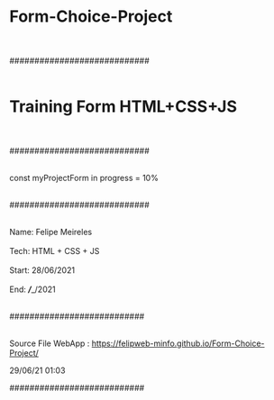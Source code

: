 # Form-Choice-Project<br/><br/>
############################<br/><br/>
# Training Form HTML+CSS+JS<br/><br/>
############################<br/><br/>

const myProjectForm in progress = 10%<br/><br/>

############################<br/><br/>

Name: Felipe Meireles<br/><br/>
Tech: HTML + CSS + JS<br/><br/>
Start: 28/06/2021<br/><br/>
End: ___/____/2021<br/><br/>

###########################<br/><br/>

Source File WebApp : https://felipweb-minfo.github.io/Form-Choice-Project/

29/06/21 01:03

###########################<br/><br/>


